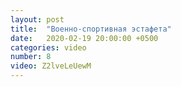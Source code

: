 ```yaml
---
layout: post
title:  "Военно-спортивная эстафета"
date:   2020-02-19 20:00:00 +0500
categories: video
number: 8
video: Z2lveLeUewM
---
```


